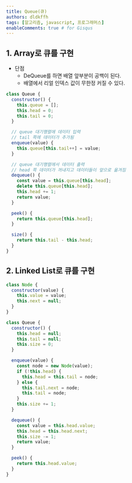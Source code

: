 ```yaml
---
title: Queue(큐)
authors: dldkffh
tags: [알고리즘, javascript, 프로그래머스]
enableComments: true # for Gisqus
---
```


## 1. Array로 큐를 구현

- 단점
    - DeQueue를 하면 배열 앞부분이 공백이 된다.
    - 배열에서 리얼 인덱스 값이 무한정 커질 수 있다.

<!--truncate-->

```javascript showLineNumbers title="javascript"
class Queue {
  constructor() {
    this.queue = [];
    this.head = 0;
    this.tail = 0;
  }

  // queue 대기행렬에 데이터 입력
  // tail 쪽에 데이터가 추가됨
  enqueue(value) {
    this.queue[this.tail++] = value;
  }

  // queue 대기행렬에서 데이터 출력
  // head 쪽 데이터가 꺼내지고 데이터들이 앞으로 옮겨짐
  dequeue() {
    const value = this.queue[this.head];
    delete this.queue[this.head];
    this.head += 1;
    return value;
  }

  peek() {
    return this.queue[this.head];
  }

  size() {
    return this.tail - this.head;
  }
}
```

## 2. Linked List로 큐를 구현

```javascript showLineNumbers title="javascript"
class Node {
  constructor(value) {
    this.value = value;
    this.next = null;
  }
}

class Queue {
  constructor() {
    this.head = null;
    this.tail = null;
    this.size = 0;
  }

  enqueue(value) {
    const node = new Node(value);
    if (!this.head) {
      this.head = this.tail = node;
    } else {
      this.tail.next = node;
      this.tail = node;
    }
    this.size += 1;
  }

  dequeue() {
    const value = this.head.value;
    this.head = this.head.next;
    this.size -= 1;
    return value;
  }

  peek() {
    return this.head.value;
  }
}
```
